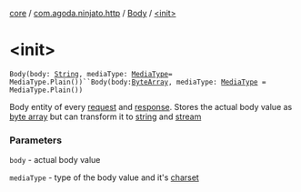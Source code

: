 [core](../../index.md) / [com.agoda.ninjato.http](../index.md) / [Body](index.md) / [&lt;init&gt;](./-init-.md)

# &lt;init&gt;

`Body(body: `[`String`](https://kotlinlang.org/api/latest/jvm/stdlib/kotlin/-string/index.html)`, mediaType: `[`MediaType`](../-media-type/index.md)` = MediaType.Plain())``Body(body: `[`ByteArray`](https://kotlinlang.org/api/latest/jvm/stdlib/kotlin/-byte-array/index.html)`, mediaType: `[`MediaType`](../-media-type/index.md)` = MediaType.Plain())`

Body entity of every [request](../-request/index.md) and [response](../-response/index.md).
Stores the actual body value as [byte array](https://kotlinlang.org/api/latest/jvm/stdlib/kotlin/-byte-array/index.html) but can transform it to [string](https://kotlinlang.org/api/latest/jvm/stdlib/kotlin/-string/index.html)
and [stream](http://docs.oracle.com/javase/6/docs/api/java/io/InputStream.html)

### Parameters

`body` - actual body value

`mediaType` - type of the body value and it's [charset](http://docs.oracle.com/javase/6/docs/api/java/nio/charset/Charset.html)